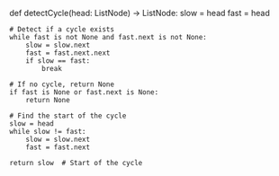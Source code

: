 def detectCycle(head: ListNode) -> ListNode:
    slow = head
    fast = head
    
    # Detect if a cycle exists
    while fast is not None and fast.next is not None:
        slow = slow.next
        fast = fast.next.next
        if slow == fast:
            break
    
    # If no cycle, return None
    if fast is None or fast.next is None:
        return None
    
    # Find the start of the cycle
    slow = head
    while slow != fast:
        slow = slow.next
        fast = fast.next
    
    return slow  # Start of the cycle
